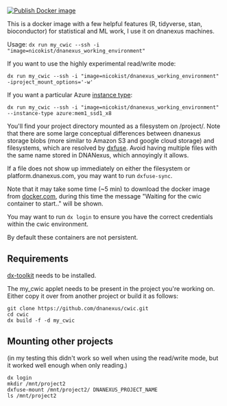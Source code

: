 [![Publish Docker image](https://github.com/nicokist/dnanexus_working_environment/actions/workflows/docker-image.yml/badge.svg)](https://github.com/nicokist/dnanexus_working_environment/actions/workflows/docker-image.yml)

This is a docker image with a few helpful features (R, tidyverse, stan, bioconductor) for statistical and ML work, I use it on dnanexus machines.

Usage: 
`dx run my_cwic --ssh -i "image=nicokist/dnanexus_working_environment"`

If you want to use the highly experimental read/write mode:

`dx run my_cwic --ssh -i "image=nicokist/dnanexus_working_environment" -iproject_mount_options='-w'`

If you want a particular Azure [instance type](https://documentation.dnanexus.com/developer/api/running-analyses/instance-types):

`dx run my_cwic --ssh -i "image=nicokist/dnanexus_working_environment" --instance-type azure:mem1_ssd1_x8`

You'll find your project directory mounted as a filesystem on /project/. Note that there are some large conceptual differences between dnanexus storage blobs (more similar to Amazon S3 and google cloud storage) and filesystems, which are resolved by [dxfuse](https://github.com/dnanexus/dxfuse). Avoid having multiple files with the same name stored in DNANexus, which annoyingly it allows.

If a file does not show up immediately on either the filesystem or platform.dnanexus.com, you may want to run `dxfuse-sync`.

Note that it may take some time (~5 min) to download the docker image from [docker.com](https://hub.docker.com/repository/docker/nicokist/dnanexus_working_environment), during this time the message "Waiting for the cwic container to start.." will be shown.

You may want to run `dx login` to ensure you have the correct credentials within the cwic environment.

By default these containers are not persistent.



## Requirements
[dx-toolkit](https://github.com/dnanexus/dx-toolkit) needs to be installed.

The my_cwic applet needs to be present in the project you're working on. Either copy it over from another project or build it as follows:

```
git clone https://github.com/dnanexus/cwic.git
cd cwic
dx build -f -d my_cwic
```
## Mounting other projects
(in my testing this didn't work so well when using the read/write mode, but it worked well enough when only reading.)
```
dx login
mkdir /mnt/project2
dxfuse-mount /mnt/project2/ DNANEXUS_PROJECT_NAME
ls /mnt/project2
```
